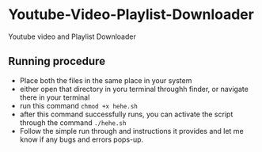# Youtube-Video-Playlist-Downloader
Youtube video and Playlist Downloader


## Running procedure

- Place both the files in the same place in your system
- either open that directory in yoru terminal throughh finder, or navigate there in your terminal
- run this command `chmod +x hehe.sh`
- after this command successfully runs, you can activate the script through the command `./hehe.sh`
- Follow the simple run through and instructions it provides and let me know if any bugs and errors pops-up.
